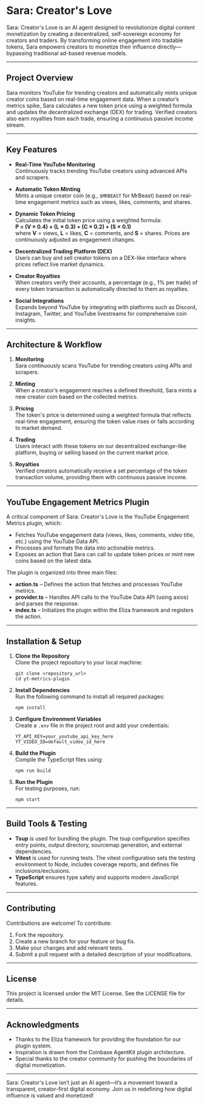 # Sara: Creator's Love

Sara: Creator's Love is an AI agent designed to revolutionize digital content monetization by creating a decentralized, self-sovereign economy for creators and traders. By transforming online engagement into tradable tokens, Sara empowers creators to monetize their influence directly—bypassing traditional ad-based revenue models.

---

## Project Overview

Sara monitors YouTube for trending creators and automatically mints unique creator coins based on real-time engagement data. When a creator’s metrics spike, Sara calculates a new token price using a weighted formula and updates the decentralized exchange (DEX) for trading. Verified creators also earn royalties from each trade, ensuring a continuous passive income stream.

---

## Key Features

- **Real-Time YouTube Monitoring**  
  Continuously tracks trending YouTube creators using advanced APIs and scrapers.

- **Automatic Token Minting**  
  Mints a unique creator coin (e.g., `$MRBEAST` for MrBeast) based on real-time engagement metrics such as views, likes, comments, and shares.

- **Dynamic Token Pricing**  
  Calculates the initial token price using a weighted formula:  
  **P = (V × 0.4) + (L × 0.3) + (C × 0.2) + (S × 0.1)**  
  where **V** = views, **L** = likes, **C** = comments, and **S** = shares. Prices are continuously adjusted as engagement changes.

- **Decentralized Trading Platform (DEX)**  
  Users can buy and sell creator tokens on a DEX-like interface where prices reflect live market dynamics.

- **Creator Royalties**  
  When creators verify their accounts, a percentage (e.g., 1% per trade) of every token transaction is automatically directed to them as royalties.

- **Social Integrations**  
  Expands beyond YouTube by integrating with platforms such as Discord, Instagram, Twitter, and YouTube livestreams for comprehensive coin insights.

---

## Architecture & Workflow

1. **Monitoring**  
   Sara continuously scans YouTube for trending creators using APIs and scrapers.

2. **Minting**  
   When a creator’s engagement reaches a defined threshold, Sara mints a new creator coin based on the collected metrics.

3. **Pricing**  
   The token's price is determined using a weighted formula that reflects real-time engagement, ensuring the token value rises or falls according to market demand.

4. **Trading**  
   Users interact with these tokens on our decentralized exchange-like platform, buying or selling based on the current market price.

5. **Royalties**  
   Verified creators automatically receive a set percentage of the token transaction volume, providing them with continuous passive income.

---

## YouTube Engagement Metrics Plugin

A critical component of Sara: Creator's Love is the YouTube Engagement Metrics plugin, which:

- Fetches YouTube engagement data (views, likes, comments, video title, etc.) using the YouTube Data API.
- Processes and formats the data into actionable metrics.
- Exposes an action that Sara can call to update token prices or mint new coins based on the latest data.

The plugin is organized into three main files:

- **action.ts** – Defines the action that fetches and processes YouTube metrics.
- **provider.ts** – Handles API calls to the YouTube Data API (using axios) and parses the response.
- **index.ts** – Initializes the plugin within the Eliza framework and registers the action.

---

## Installation & Setup

1. **Clone the Repository**  
   Clone the project repository to your local machine:

       git clone <repository_url>
       cd yt-metrics-plugin

2. **Install Dependencies**  
   Run the following command to install all required packages:

       npm install

3. **Configure Environment Variables**  
   Create a `.env` file in the project root and add your credentials:

       YT_API_KEY=your_youtube_api_key_here
       YT_VIDEO_ID=default_video_id_here

4. **Build the Plugin**  
   Compile the TypeScript files using:

       npm run build

5. **Run the Plugin**  
   For testing purposes, run:

       npm start

---

## Build Tools & Testing

- **Tsup** is used for bundling the plugin. The tsup configuration specifies entry points, output directory, sourcemap generation, and external dependencies.
- **Vitest** is used for running tests. The vitest configuration sets the testing environment to Node, includes coverage reports, and defines file inclusions/exclusions.
- **TypeScript** ensures type safety and supports modern JavaScript features.

---

## Contributing

Contributions are welcome! To contribute:

1. Fork the repository.
2. Create a new branch for your feature or bug fix.
3. Make your changes and add relevant tests.
4. Submit a pull request with a detailed description of your modifications.

---

## License

This project is licensed under the MIT License. See the LICENSE file for details.

---

## Acknowledgments

- Thanks to the Eliza framework for providing the foundation for our plugin system.
- Inspiration is drawn from the Coinbase AgentKit plugin architecture.
- Special thanks to the creator community for pushing the boundaries of digital monetization.

---

Sara: Creator's Love isn’t just an AI agent—it’s a movement toward a transparent, creator-first digital economy. Join us in redefining how digital influence is valued and monetized!
